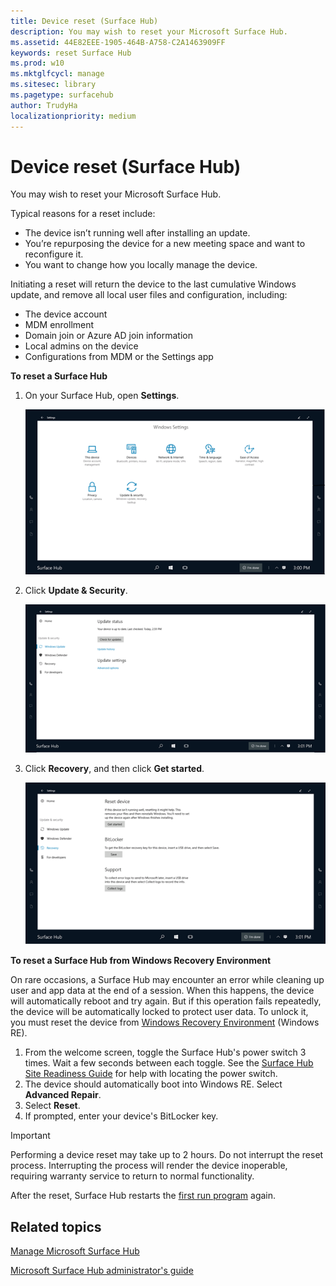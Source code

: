 ```yaml
---
title: Device reset (Surface Hub)
description: You may wish to reset your Microsoft Surface Hub.
ms.assetid: 44E82EEE-1905-464B-A758-C2A1463909FF
keywords: reset Surface Hub
ms.prod: w10
ms.mktglfcycl: manage
ms.sitesec: library
ms.pagetype: surfacehub
author: TrudyHa
localizationpriority: medium
---
```


# Device reset (Surface Hub)


You may wish to reset your Microsoft Surface Hub.

Typical reasons for a reset include:

-   The device isn’t running well after installing an update.
-   You’re repurposing the device for a new meeting space and want to reconfigure it.
-   You want to change how you locally manage the device.

Initiating a reset will return the device to the last cumulative Windows update, and remove all local user files and configuration, including:

-   The device account
-   MDM enrollment
-   Domain join or Azure AD join information
-   Local admins on the device
-   Configurations from MDM or the Settings app

**To reset a Surface Hub**
1.	On your Surface Hub, open **Settings**. 

    ![Image showing Settings app for Surface Hub.](images/sh-settings.png)
 
2.	Click **Update & Security**.

    ![Image showing Update & Security group in Settings app for Surface Hub.](images/sh-settings-update-security.png)
 
3.	Click **Recovery**, and then click **Get started**.

    ![Image showing Reset device option in Settings app for Surface Hub.](images/sh-settings-reset-device.png) 

**To reset a Surface Hub from Windows Recovery Environment**
 
On rare occasions, a Surface Hub may encounter an error while cleaning up user and app data at the end of a session. When this happens, the device will automatically reboot and try again. But if this operation fails repeatedly, the device will be automatically locked to protect user data. To unlock it, you must reset the device from [Windows Recovery Environment](https://technet.microsoft.com/library/cc765966.aspx) (Windows RE). 

1.  From the welcome screen, toggle the Surface Hub's power switch 3 times. Wait a few seconds between each toggle. See the [Surface Hub Site Readiness Guide](https://www.microsoft.com/surface/support/surface-hub/surface-hub-site-readiness-guide) for help with locating the power switch. 
2. The device should automatically boot into Windows RE. Select **Advanced Repair**.
3. Select **Reset**.
4. If prompted, enter your device's BitLocker key. 

> [!IMPORTANT]
> Performing a device reset may take up to 2 hours. Do not interrupt the reset process. Interrupting the process will render the device inoperable, requiring warranty service to return to normal functionality.

After the reset, Surface Hub restarts the [first run program](first-run-program-surface-hub.md) again. 

## Related topics

[Manage Microsoft Surface Hub](manage-surface-hub.md)

[Microsoft Surface Hub administrator's guide](surface-hub-administrators-guide.md)